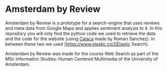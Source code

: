 # Amsterdam by Review

Amsterdam by Review is a prototype for a search-engine that uses reviews and meta data from Google Maps and applies sentiment analysis to it. In this repository you will only find the python code we used to retrieve the data and the code for the website (using [Calaca](https://github.com/romansanchez/Calaca) made by Roman Sanchez). In between these two we used [https://www.elastic.co/](Elastic Search). 

Amsterdam by Review was made for the course Web Search as part of the MSc Information Studies: Human Centered Multimedia of the University of Amsterdam. 
